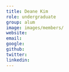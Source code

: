 ```yaml
---
title: Deane Kim
role: undergraduate
group: alum
image: images/members/
website:
email: 
google: 
github: 
twitter: 
linkedin: 
---
```



